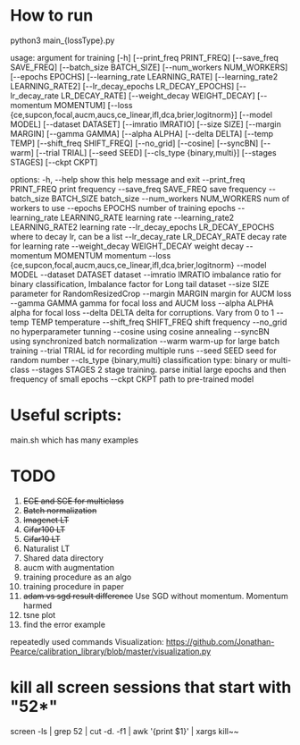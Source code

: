 # How to run
python3 main_{lossType}.py


usage: argument for training [-h] [--print_freq PRINT_FREQ] [--save_freq SAVE_FREQ] [--batch_size BATCH_SIZE]
                             [--num_workers NUM_WORKERS] [--epochs EPOCHS] [--learning_rate LEARNING_RATE]
                             [--learning_rate2 LEARNING_RATE2] [--lr_decay_epochs LR_DECAY_EPOCHS]
                             [--lr_decay_rate LR_DECAY_RATE] [--weight_decay WEIGHT_DECAY] [--momentum MOMENTUM]
                             [--loss {ce,supcon,focal,aucm,aucs,ce_linear,ifl,dca,brier,logitnorm}] [--model MODEL]
                             [--dataset DATASET] [--imratio IMRATIO] [--size SIZE] [--margin MARGIN] [--gamma GAMMA]
                             [--alpha ALPHA] [--delta DELTA] [--temp TEMP] [--shift_freq SHIFT_FREQ] [--no_grid]
                             [--cosine] [--syncBN] [--warm] [--trial TRIAL] [--seed SEED] [--cls_type {binary,multi}]
                             [--stages STAGES] [--ckpt CKPT]

options:
  -h, --help            show this help message and exit
  --print_freq PRINT_FREQ
                        print frequency
  --save_freq SAVE_FREQ
                        save frequency
  --batch_size BATCH_SIZE
                        batch_size
  --num_workers NUM_WORKERS
                        num of workers to use
  --epochs EPOCHS       number of training epochs
  --learning_rate LEARNING_RATE
                        learning rate
  --learning_rate2 LEARNING_RATE2
                        learning rate
  --lr_decay_epochs LR_DECAY_EPOCHS
                        where to decay lr, can be a list
  --lr_decay_rate LR_DECAY_RATE
                        decay rate for learning rate
  --weight_decay WEIGHT_DECAY
                        weight decay
  --momentum MOMENTUM   momentum
  --loss {ce,supcon,focal,aucm,aucs,ce_linear,ifl,dca,brier,logitnorm}
  --model MODEL
  --dataset DATASET     dataset
  --imratio IMRATIO     imbalance ratio for binary classification, Imbalance factor for Long tail dataset
  --size SIZE           parameter for RandomResizedCrop
  --margin MARGIN       margin for AUCM loss
  --gamma GAMMA         gamma for focal loss and AUCM loss
  --alpha ALPHA         alpha for focal loss
  --delta DELTA         delta for corruptions. Vary from 0 to 1
  --temp TEMP           temperature
  --shift_freq SHIFT_FREQ
                        shift frequency
  --no_grid             no hyperparameter tunning
  --cosine              using cosine annealing
  --syncBN              using synchronized batch normalization
  --warm                warm-up for large batch training
  --trial TRIAL         id for recording multiple runs
  --seed SEED           seed for random number
  --cls_type {binary,multi}
                        classification type: binary or multi-class
  --stages STAGES       2 stage training. parse initial large epochs and then frequency of small epochs
  --ckpt CKPT           path to pre-trained model



# Useful scripts:

main.sh which has many examples





# TODO
1. ~~ECE and SCE for multiclass~~
2. ~~Batch normalization~~ 
3. ~~Imagenet LT~~
4. ~~Cifar100 LT~~
5. ~~Cifar10 LT~~
6. Naturalist LT
7. Shared data directory
8. aucm with augmentation
9. training procedure as an algo
10. training procedure in paper
11. ~~adam vs sgd result difference~~ Use SGD without momentum. Momentum harmed
12. tsne plot
13. find the error example





repeatedly used commands
Visualization:
https://github.com/Jonathan-Pearce/calibration_library/blob/master/visualization.py

# kill all screen sessions that start with "52*"
screen -ls | grep 52 | cut -d. -f1 | awk '{print $1}' | xargs kill~~
